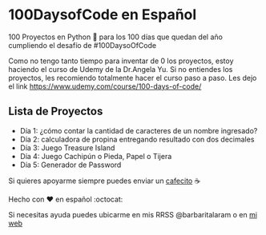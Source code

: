 # 100DaysofCode en Español

100 Proyectos en Python :snake: para los 100 días que quedan del año cumpliendo el desafío de #100DaysoOfCode

Como no tengo tanto tiempo para inventar de 0 los proyectos, estoy haciendo el curso de Udemy de la Dr.Angela Yu. Si no entiendes los proyectos, les recomiendo totalmente hacer el curso paso a paso. 
Les dejo el link <https://www.udemy.com/course/100-days-of-code/>

## Lista de Proyectos
- Día 1: ¿cómo contar la cantidad de caracteres de un nombre ingresado?
- Día 2: calculadora de propina entregando resultado con dos decimales
- Día 3: Juego Treasure Island
- Día 4: Juego Cachipún o Pieda, Papel o Tijera
- Día 5: Generador de Password


Si quieres apoyarme siempre puedes enviar un [cafecito][cafecito] :coffee:

Hecho con :hearts: en español :octocat:

Si necesitas ayuda puedes ubicarme en mis RRSS @barbaritalaram o en [mi web][web_blara] 


[web_blara]: https://www.barbaritalara.com
[cafecito]: https://www.buymeacoffee.com/barbaritalaram